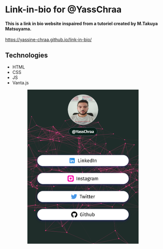 # Link-in-bio for @YassChraa
#### This is a link in bio website inspaired from a tutoriel created by M.Takuya Matsuyama.
https://yassine-chraa.github.io/link-in-bio/
## Technologies
* HTML
* CSS
* JS
* Vanta.js 
<div align="center">
<img src="./images/link-to-bio.png"  height="500">
</div>

